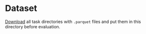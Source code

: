 # Dataset

[Download](#) all task directories with `.parquet` files and put them in this directory before evaluation.
